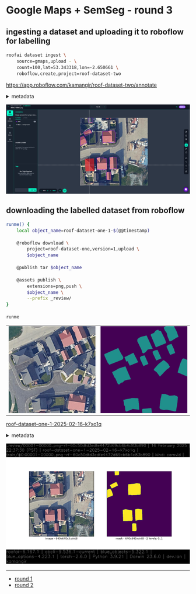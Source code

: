 # Google Maps + SemSeg - round 3

## ingesting a dataset and uploading it to roboflow for labelling

```bash
roofai dataset ingest \
    source=gmaps,upload - \
    count=100,lat=53.343318,lon=-2.650661 \
    roboflow,create,project=roof-dataset-two
```

https://app.roboflow.com/kamangir/roof-dataset-two/annotate




<details>
<summary>metadata</summary>

```yaml
center:
  gsd: 0.08912957603498574
  size:
    deg:
    - 0.0005124253466836525
    - 0.0008583068847215374
    m:
    - 57.04292866239087
    - 57.04292866239087
    px:
    - 640
    - 640
count: 100
grid:
- 10
- 10
lat: 53.343318
lon: -2.650661
maptype: satellite
size: 640x640
zoom: 20

```

</details>


![image](https://github.com/kamangir/assets/blob/main/roofAI/roboflow/labelling-2.png?raw=true)

## downloading the labelled dataset from roboflow

```bash
runme() {
    local object_name=roof-dataset-one-1-$(@@timestamp)

    @roboflow download \
        project=roof-dataset-one,version=1,upload \
        $object_name

    @publish tar $object_name

    @assets publish \
        extensions=png,push \
        $object_name \
        --prefix _review/
}

runme
```

| | |
|-|-|
| ![image](https://github.com/kamangir/assets/blob/main/roofAI/roboflow/roof-dataset-one-1-2025-02-16-k9ezfk/image.png?raw=true) | ![image](https://github.com/kamangir/assets/blob/main/roofAI/roboflow/roof-dataset-one-1-2025-02-16-k9ezfk/mask.png?raw=true) |


[roof-dataset-one-1-2025-02-16-k7xo1q](https://kamangir-public.s3.ca-central-1.amazonaws.com/roof-dataset-one-1-2025-02-16-k7xo1q.tar.gz)


<details>
<summary>metadata</summary>

```yaml
classes:
- background
- roof
ingested-by: roofai-6.167.1
kind: CamVid
roofai-roofai-roboflow-download:
  input:
    project: roof-dataset-one
    version: 1
source: gmaps

```

</details>


![image](https://github.com/kamangir/assets/blob/main/roof-dataset-one-1-2025-02-16-k7xo1q/00001-00000_png-rf-60c50dfd3edfe4472d69cb6b4c83b890.png?raw=true)

---

- [round 1](./round-1.md)
- [round 2](./round-2.md)
